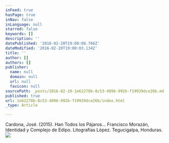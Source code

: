```yaml
---
inFeed: true
hasPage: true
inNav: false
inLanguage: null
starred: false
keywords: []
description: ''
datePublished: '2016-02-20T19:00:08.766Z'
dateModified: '2016-02-20T19:00:03.134Z'
title: ''
author: []
authors: []
publisher:
  name: null
  domain: null
  url: null
  favicon: null
sourcePath: _posts/2016-02-20-1e62278b-8c53-4096-992b-f19939dce26b.md
published: true
url: 1e62278b-8c53-4096-992b-f19939dce26b/index.html
_type: Article

---
```

Cardona, José. (2015). Han Todos los Pájaros... Francisco Morazán, Identidad y Complejo de Edipo. Litografías López. Tegucigalpa, Honduras. ![](https://the-grid-user-content.s3-us-west-2.amazonaws.com/3e0089e3-cd3f-4a41-8c47-02c4cde810bc.jpg)